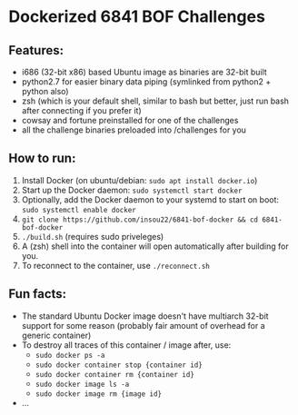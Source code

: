 # Dockerized 6841 BOF Challenges

## Features:

- i686 (32-bit x86) based Ubuntu image as binaries are 32-bit built
- python2.7 for easier binary data piping (symlinked from python2 + python also)
- zsh (which is your default shell, similar to bash but better, just run bash after connecting if you prefer it)
- cowsay and fortune preinstalled for one of the challenges
- all the challenge binaries preloaded into /challenges for you

## How to run:

1) Install Docker (on ubuntu/debian: `sudo apt install docker.io`)
2) Start up the Docker daemon: `sudo systemctl start docker`
3) Optionally, add the Docker daemon to your systemd to start on boot: `sudo systemctl enable docker`
4) `git clone https://github.com/insou22/6841-bof-docker && cd 6841-bof-docker`
5) `./build.sh` (requires sudo priveleges)
6) A (zsh) shell into the container will open automatically after building for you.
7) To reconnect to the container, use `./reconnect.sh`

## Fun facts:

- The standard Ubuntu Docker image doesn't have multiarch 32-bit support for some reason (probably fair amount of overhead for a generic container)
- To destroy all traces of this container / image after, use:
  - `sudo docker ps -a`
  - `sudo docker container stop {container id}`
  - `sudo docker container rm {container id}`
  - `sudo docker image ls -a`
  - `sudo docker image rm {image id}`
- ...

